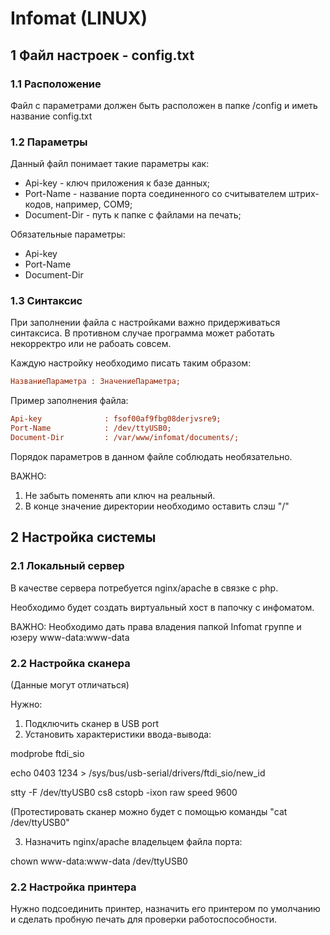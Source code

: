 # Infomat (LINUX)

## 1 Файл настроек - config.txt

### 1.1 Расположение

Файл с параметрами должен быть расположен в папке /config и иметь название config.txt

### 1.2 Параметры

Данный файл понимает такие параметры как:
* Api-key - ключ приложения к базе данных;
* Port-Name - название порта соединенного со считывателем штрих-кодов, например, COM9;
* Document-Dir - путь к папке с файлами на печать;

Обязательные параметры:
* Api-key
* Port-Name
* Document-Dir

### 1.3 Синтаксис

При заполнении файла с настройками важно придерживаться синтаксиса. В противном случае программа может работать некорректро или не рабоать совсем.

Каждую настройку необходимо писать таким образом:
```ini
НазваниеПараметра : ЗначениеПараметра;
```
Пример заполнения файла:
```ini
Api-key              : fsof00af9fbg08derjvsre9;
Port-Name            : /dev/ttyUSB0;
Document-Dir         : /var/www/infomat/documents/;
```
Порядок параметров в данном файле соблюдать необязательно.

ВАЖНО: 
1. Не забыть поменять апи ключ на реальный.
2. В конце значение директории необходимо оставить слэш "/"

## 2 Настройка системы

### 2.1 Локальный сервер

В качестве сервера потребуется nginx/apache в связке с php.

Необходимо будет создать виртуальный хост в папочку с инфоматом.

ВАЖНО: Необходимо дать права владения папкой Infomat группе и юзеру www-data:www-data

### 2.2 Настройка сканера

(Данные могут отличаться)

Нужно:
1. Подключить сканер в USB port
2. Установить характеристики ввода-вывода:

modprobe ftdi_sio

echo 0403 1234 > /sys/bus/usb-serial/drivers/ftdi_sio/new_id

stty -F /dev/ttyUSB0 cs8 cstopb -ixon raw speed 9600

(Протестировать сканер можно будет с помощью команды "cat /dev/ttyUSB0"

3. Назначить nginx/apache владельцем файла порта:

chown www-data:www-data /dev/ttyUSB0

### 2.2 Настройка принтера

Нужно подсоединить принтер, назначить его принтером по умолчанию и сделать пробную печать для проверки работоспособности.




